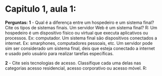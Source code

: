 # Capitulo 1, aula 1:

**Perguntas:**
**1** - Qual é a diferença entre um hospedeiro e um sistema final? Cite os tipos de sistemas finais. Um servidor Web é um sistema final?
R: Um hospedeiro é um dispositivo físico ou virtual que executa aplicativos ou processos. Ex: computador. Um sistema final são dispositivos conectados a internet. Ex: smarphones, computadores pessoais, etc. Um servidor pode sim ser considerado um sistema final, deis que esteja conectado a internet e usado pelo usuário para realizar tarefas específicas.

**2** -  Cite seis tecnologias de acesso. Classifique cada uma delas nas categorias acesso residencial, acesso corporativo ou acesso móvel.
R: 

